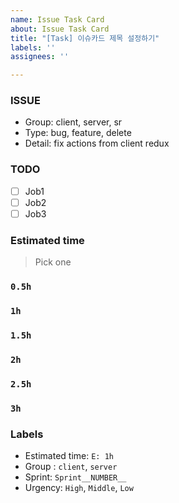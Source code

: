 ```yaml
---
name: Issue Task Card
about: Issue Task Card
title: "[Task] 이슈카드 제목 설정하기"
labels: ''
assignees: ''

---
```


### ISSUE
- Group: client, server, sr
- Type: bug, feature, delete
- Detail: fix actions from client redux
### TODO
- [ ] Job1
- [ ] Job2
- [ ] Job3
### Estimated time
> Pick one

### **`0.5h`**
### **`1h`**
### **`1.5h`**
### **`2h`**
### **`2.5h`**
### **`3h`**
### Labels
- Estimated time: `E: 1h`
- Group : `client`, `server`
- Sprint: `Sprint__NUMBER__`
- Urgency: `High`, `Middle`, `Low`
